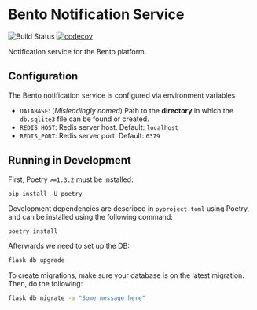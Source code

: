 # Bento Notification Service

![Build Status](https://api.travis-ci.com/bento-platform/bento_notification_service.svg?branch=master)
[![codecov](https://codecov.io/gh/bento-platform/bento_notification_service/branch/master/graph/badge.svg)](https://codecov.io/gh/bento-platform/bento_notification_service)

Notification service for the Bento platform.


## Configuration

The Bento notification service is configured via environment variables

 * `DATABASE`: (*Misleadingly named*) Path to the **directory** in which the 
   `db.sqlite3` file can be found or created.
 * `REDIS_HOST`: Redis server host. Default: `localhost`
 * `REDIS_PORT`: Redis server port. Default: `6379`


## Running in Development

First, Poetry `>=1.3.2` must be installed:
```
pip install -U poetry
```

Development dependencies are described in `pyproject.toml` using Poetry, and can be
installed using the following command:

```bash
poetry install
```

Afterwards we need to set up the DB:

```bash
flask db upgrade
```

To create migrations, make sure your database is on the latest migration. Then, do the following:

```bash
flask db migrate -m "Some message here"
```
